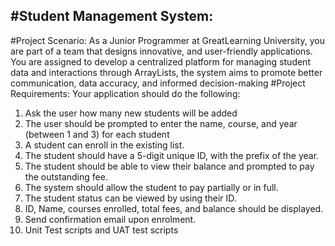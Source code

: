 #Student Management System:
---------------------
#Project Scenario:
As a Junior Programmer at GreatLearning University, you are part of a team that designs 
innovative, and user-friendly applications. You are assigned to develop a centralized 
platform for managing student data and interactions through ArrayLists, the system aims 
to promote better communication, data accuracy, and informed decision-making
#Project Requirements:
Your application should do the following: 
1. Ask the user how many new students will be added 
2. The user should be prompted to enter the name, course, and year (between 1 and 3) for 
each student 
3. A student can enroll in the existing list.
4. The student should have a 5-digit unique ID, with the prefix of the year.
5. The student should be able to view their balance and prompted to pay the outstanding 
fee.
6. The system should allow the student to pay partially or in full.
7. The student status can be viewed by using their ID.
8. ID, Name, courses enrolled, total fees, and balance should be displayed.
9. Send confirmation email upon enrolment.
10. Unit Test scripts and UAT test scripts
